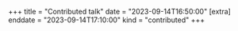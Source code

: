 +++
title = "Contributed talk"
date = "2023-09-14T16:50:00"
[extra]
enddate = "2023-09-14T17:10:00"
kind = "contributed"
+++
